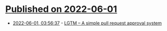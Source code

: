 # [Published on 2022-06-01](index.md)

* [2022-06-01, 03:56:37](https://news.ycombinator.com/item?id=31577888) - [LGTM – A simple pull request approval system](https://github.com/go-gitea/lgtm)
